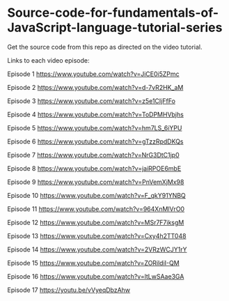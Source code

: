 # Source-code-for-fundamentals-of-JavaScript-language-tutorial-series
Get the source code from this repo as directed on the video tutorial.


Links to each video episode:

Episode 1
https://www.youtube.com/watch?v=JiCE0i5ZPmc

Episode 2
https://www.youtube.com/watch?v=d-7vR2HK_aM

Episode 3
https://www.youtube.com/watch?v=z5e1CIjFfFo

Episode 4
https://www.youtube.com/watch?v=ToDPMHVbjhs

Episode 5
https://www.youtube.com/watch?v=hm7LS_6iYPU

Episode 6
https://www.youtube.com/watch?v=gTzzRpdDKQs

Episode 7
https://www.youtube.com/watch?v=NrG3DtC1jp0

Episode 8
https://www.youtube.com/watch?v=jaiRPOE6mbE

Episode 9
https://www.youtube.com/watch?v=PnVemXjMx98

Episode 10
https://www.youtube.com/watch?v=F_qkY91YNBQ

Episode 11
https://www.youtube.com/watch?v=964XnMlVrO0

Episode 12
https://www.youtube.com/watch?v=MSr7F7iksgM

Episode 13
https://www.youtube.com/watch?v=Cxy4h2TT048

Episode 14
https://www.youtube.com/watch?v=2VRzWCJY1rY

Episode 15
https://www.youtube.com/watch?v=ZORildiI-QM

Episode 16
https://www.youtube.com/watch?v=ltLwSAae3GA

Episode 17 
https://youtu.be/vVyeqDbzAhw
